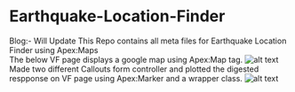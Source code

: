 # Earthquake-Location-Finder
Blog:- Will Update
This Repo contains all meta files for Earthquake Location Finder using Apex:Maps  
The below VF page displays a google map using Apex:Map tag. 
![alt text](https://cloud.githubusercontent.com/assets/27940779/25818682/4176e4ca-33e0-11e7-8612-95b06eeacb11.png)
Made two different Callouts form controller and plotted the digested respponse on VF page using Apex:Marker and a wrapper class.
![alt text](https://cloud.githubusercontent.com/assets/27940779/25818948/311daf18-33e1-11e7-97bf-840936086d26.png)
